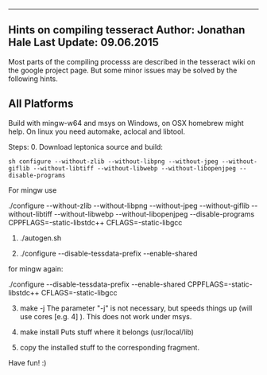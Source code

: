 --------------------------------------
Hints on compiling tesseract
Author: Jonathan Hale
Last Update: 09.06.2015
--------------------------------------

Most parts of the compiling processs are
described in the tesseract wiki on the google
project page. But some minor issues may be
solved by the following hints.


All Platforms
-------

Build with mingw-w64 and msys on Windows, on OSX homebrew might help. On linux you need automake, aclocal and libtool.

Steps:
 0. Download leptonica source and build:
```
sh configure --without-zlib --without-libpng --without-jpeg --without-giflib --without-libtiff --without-libwebp --without-libopenjpeg --disable-programs
```

For mingw use 

./configure --without-zlib --without-libpng --without-jpeg --without-giflib --without-libtiff --without-libwebp --without-libopenjpeg --disable-programs CPPFLAGS=-static-libstdc++ CFLAGS=-static-libgcc

1. ./autogen.sh 

2. ./configure --disable-tessdata-prefix --enable-shared

for mingw again:

./configure --disable-tessdata-prefix --enable-shared CPPFLAGS=-static-libstdc++ CFLAGS=-static-libgcc

3. make -j<cores>
The parameter "-j" is not necessary, but speeds things up (will use <cores> cores [e.g. 4] ). This does not work under msys.

4. make install
Puts stuff where it belongs (usr/local/lib)

5. copy the installed stuff to the corresponding fragment.


Have fun! :)

